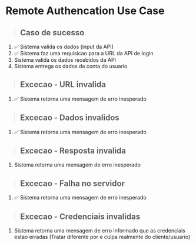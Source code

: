 # Remote Authencation Use Case

> ## Caso de sucesso
1. ✅ Sistema valida os dados (input da API)
2. ✅ Sistema faz uma requisicao para a URL da API de login
3. Sistema valida os dados recebidos da API
4. Sistema entrega os dados da conta do usuario

> ## Excecao - URL invalida
1. ✅ Sistema retorna uma mensagem de erro inesperado

> ## Excecao - Dados invalidos
1. ✅ Sistema retorna uma mensagem de erro inesperado

> ## Excecao - Resposta invalida
1. Sistema retorna uma mensagem de erro inesperado

> ## Excecao - Falha no servidor
1. ✅ Sistema retorna uma mensagem de erro inesperado

> ## Excecao - Credenciais invalidas
1. Sistema retorna uma mensagem de erro informado que as credenciais estao erradas (Tratar diferente por e culpa realmente do cliente/usuario)